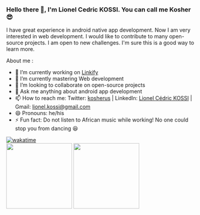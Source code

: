 ### Hello there 👋, I'm Lionel Cedric KOSSI. You can call me Kosher 😎
I have great experience in android native app development. Now I am very interested in web development. I would like to contribute to many open-source projects. I am open to new challenges. I'm sure this is a good way to learn more.

About me :

- 🔭 I’m currently working on [Linkify](https://github.com/Design-and-Code/Linkify)
- 🌱 I’m currently mastering Web development
- 👯 I’m looking to collaborate on open-source projects
- 💬 Ask me anything about android app development
- 📫 How to reach me: Twitter: [kosherus](https://twitter.com/kosherus) | LinkedIn: [Lionel Cédric KOSSI](https://www.linkedin.com/in/lionel-c%C3%A9dric-kossi-323042172/) | Gmail: lionel.kossi@gmail.com
- 😄 Pronouns: he/his
- ⚡ Fun fact: Do not listen to African music while working! No one could stop you from dancing 😆

[![wakatime](https://wakatime.com/badge/user/d168cb32-4df9-49b9-b40e-64082a3ecc28.svg)](https://wakatime.com/@d168cb32-4df9-49b9-b40e-64082a3ecc28)
</br>
<img src="https://github-readme-stats.vercel.app/api?username=kosher9&count_private=true&include_all_commits=true&layout=compact&theme=tokyonight" height="175"/>     <img src="https://github-readme-stats.vercel.app/api/top-langs/?username=kosher9&layout=compact&theme=tokyonight" height="175"/>
